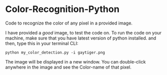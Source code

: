 # Color-Recognition-Python
Code to recognize the color of any pixel in a provided image.

I have provided a *good* image, to test the code on.
To run the code on your machine, make sure that you have latest version of python installed.
and then,
type this in your terminal CLI: 

```
python my_color_detection.py -i gaytiger.png
```

The image will be displayed in a new window. You can double-click anywhere in the image and see the Color-name of that pixel.

